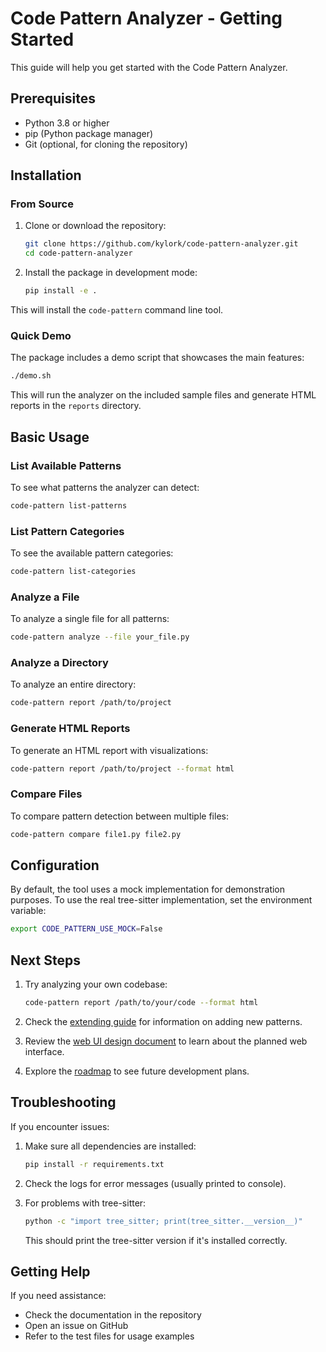 # Code Pattern Analyzer - Getting Started

This guide will help you get started with the Code Pattern Analyzer.

## Prerequisites

- Python 3.8 or higher
- pip (Python package manager)
- Git (optional, for cloning the repository)

## Installation

### From Source

1. Clone or download the repository:
   ```bash
   git clone https://github.com/kylork/code-pattern-analyzer.git
   cd code-pattern-analyzer
   ```

2. Install the package in development mode:
   ```bash
   pip install -e .
   ```

This will install the `code-pattern` command line tool.

### Quick Demo

The package includes a demo script that showcases the main features:

```bash
./demo.sh
```

This will run the analyzer on the included sample files and generate HTML reports in the `reports` directory.

## Basic Usage

### List Available Patterns

To see what patterns the analyzer can detect:

```bash
code-pattern list-patterns
```

### List Pattern Categories

To see the available pattern categories:

```bash
code-pattern list-categories
```

### Analyze a File

To analyze a single file for all patterns:

```bash
code-pattern analyze --file your_file.py
```

### Analyze a Directory

To analyze an entire directory:

```bash
code-pattern report /path/to/project
```

### Generate HTML Reports

To generate an HTML report with visualizations:

```bash
code-pattern report /path/to/project --format html
```

### Compare Files

To compare pattern detection between multiple files:

```bash
code-pattern compare file1.py file2.py
```

## Configuration

By default, the tool uses a mock implementation for demonstration purposes. To use the real tree-sitter implementation, set the environment variable:

```bash
export CODE_PATTERN_USE_MOCK=False
```

## Next Steps

1. Try analyzing your own codebase:
   ```bash
   code-pattern report /path/to/your/code --format html
   ```

2. Check the [extending guide](../developer-guide/extending.md) for information on adding new patterns.

3. Review the [web UI design document](../features/web-ui/design.md) to learn about the planned web interface.

4. Explore the [roadmap](../project/roadmap.md) to see future development plans.

## Troubleshooting

If you encounter issues:

1. Make sure all dependencies are installed:
   ```bash
   pip install -r requirements.txt
   ```

2. Check the logs for error messages (usually printed to console).

3. For problems with tree-sitter:
   ```bash
   python -c "import tree_sitter; print(tree_sitter.__version__)"
   ```
   This should print the tree-sitter version if it's installed correctly.

## Getting Help

If you need assistance:

- Check the documentation in the repository
- Open an issue on GitHub
- Refer to the test files for usage examples
